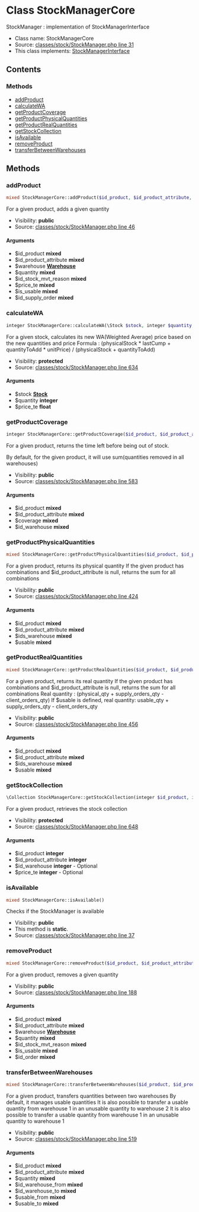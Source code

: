 Class StockManagerCore
=====================

StockManager : implementation of StockManagerInterface



* Class name: StockManagerCore
* Source: [classes/stock/StockManager.php line 31](https://github.com/PrestaShop/PrestaShop/blob/1.5.6.2/classes/stock/StockManager.php#L31)
* This class implements: [StockManagerInterface](interface.StockManagerInterface.md)

Contents
--------



### Methods

* [addProduct](#method-addProduct)
* [calculateWA](#method-calculateWA)
* [getProductCoverage](#method-getProductCoverage)
* [getProductPhysicalQuantities](#method-getProductPhysicalQuantities)
* [getProductRealQuantities](#method-getProductRealQuantities)
* [getStockCollection](#method-getStockCollection)
* [isAvailable](#method-isAvailable)
* [removeProduct](#method-removeProduct)
* [transferBetweenWarehouses](#method-transferBetweenWarehouses)






Methods
-------


### <a name="method-addProduct"></a>addProduct

```php
mixed StockManagerCore::addProduct($id_product, $id_product_attribute, \Warehouse $warehouse, $quantity, $id_stock_mvt_reason, $price_te, $is_usable, $id_supply_order)
```

For a given product, adds a given quantity



* Visibility: **public**
* Source: [classes/stock/StockManager.php line 46](https://github.com/PrestaShop/PrestaShop/blob/1.5.6.2/classes/stock/StockManager.php#L46)


#### Arguments
* $id_product **mixed**
* $id_product_attribute **mixed**
* $warehouse **[Warehouse](class.WarehouseCore.md)**
* $quantity **mixed**
* $id_stock_mvt_reason **mixed**
* $price_te **mixed**
* $is_usable **mixed**
* $id_supply_order **mixed**



### <a name="method-calculateWA"></a>calculateWA

```php
integer StockManagerCore::calculateWA(\Stock $stock, integer $quantity, float $price_te)
```

For a given stock, calculates its new WA(Weighted Average) price based on the new quantities and price
Formula : (physicalStock * lastCump + quantityToAdd * unitPrice) / (physicalStock + quantityToAdd)



* Visibility: **protected**
* Source: [classes/stock/StockManager.php line 634](https://github.com/PrestaShop/PrestaShop/blob/1.5.6.2/classes/stock/StockManager.php#L634)


#### Arguments
* $stock **[Stock](class.StockCore.md)**
* $quantity **integer**
* $price_te **float**



### <a name="method-getProductCoverage"></a>getProductCoverage

```php
integer StockManagerCore::getProductCoverage($id_product, $id_product_attribute, $coverage, $id_warehouse)
```

For a given product, returns the time left before being out of stock.

By default, for the given product, it will use sum(quantities removed in all warehouses)

* Visibility: **public**
* Source: [classes/stock/StockManager.php line 583](https://github.com/PrestaShop/PrestaShop/blob/1.5.6.2/classes/stock/StockManager.php#L583)


#### Arguments
* $id_product **mixed**
* $id_product_attribute **mixed**
* $coverage **mixed**
* $id_warehouse **mixed**



### <a name="method-getProductPhysicalQuantities"></a>getProductPhysicalQuantities

```php
mixed StockManagerCore::getProductPhysicalQuantities($id_product, $id_product_attribute, $ids_warehouse, $usable)
```

For a given product, returns its physical quantity
If the given product has combinations and $id_product_attribute is null, returns the sum for all combinations



* Visibility: **public**
* Source: [classes/stock/StockManager.php line 424](https://github.com/PrestaShop/PrestaShop/blob/1.5.6.2/classes/stock/StockManager.php#L424)


#### Arguments
* $id_product **mixed**
* $id_product_attribute **mixed**
* $ids_warehouse **mixed**
* $usable **mixed**



### <a name="method-getProductRealQuantities"></a>getProductRealQuantities

```php
mixed StockManagerCore::getProductRealQuantities($id_product, $id_product_attribute, $ids_warehouse, $usable)
```

For a given product, returns its real quantity
If the given product has combinations and $id_product_attribute is null, returns the sum for all combinations
Real quantity : (physical_qty + supply_orders_qty - client_orders_qty)
If $usable is defined, real quantity: usable_qty + supply_orders_qty - client_orders_qty



* Visibility: **public**
* Source: [classes/stock/StockManager.php line 456](https://github.com/PrestaShop/PrestaShop/blob/1.5.6.2/classes/stock/StockManager.php#L456)


#### Arguments
* $id_product **mixed**
* $id_product_attribute **mixed**
* $ids_warehouse **mixed**
* $usable **mixed**



### <a name="method-getStockCollection"></a>getStockCollection

```php
\Collection StockManagerCore::getStockCollection(integer $id_product, integer $id_product_attribute, integer $id_warehouse, integer $price_te)
```

For a given product, retrieves the stock collection



* Visibility: **protected**
* Source: [classes/stock/StockManager.php line 648](https://github.com/PrestaShop/PrestaShop/blob/1.5.6.2/classes/stock/StockManager.php#L648)


#### Arguments
* $id_product **integer**
* $id_product_attribute **integer**
* $id_warehouse **integer** - Optional
* $price_te **integer** - Optional



### <a name="method-isAvailable"></a>isAvailable

```php
mixed StockManagerCore::isAvailable()
```

Checks if the StockManager is available



* Visibility: **public**
* This method is **static**.
* Source: [classes/stock/StockManager.php line 37](https://github.com/PrestaShop/PrestaShop/blob/1.5.6.2/classes/stock/StockManager.php#L37)




### <a name="method-removeProduct"></a>removeProduct

```php
mixed StockManagerCore::removeProduct($id_product, $id_product_attribute, \Warehouse $warehouse, $quantity, $id_stock_mvt_reason, $is_usable, $id_order)
```

For a given product, removes a given quantity



* Visibility: **public**
* Source: [classes/stock/StockManager.php line 188](https://github.com/PrestaShop/PrestaShop/blob/1.5.6.2/classes/stock/StockManager.php#L188)


#### Arguments
* $id_product **mixed**
* $id_product_attribute **mixed**
* $warehouse **[Warehouse](class.WarehouseCore.md)**
* $quantity **mixed**
* $id_stock_mvt_reason **mixed**
* $is_usable **mixed**
* $id_order **mixed**



### <a name="method-transferBetweenWarehouses"></a>transferBetweenWarehouses

```php
mixed StockManagerCore::transferBetweenWarehouses($id_product, $id_product_attribute, $quantity, $id_warehouse_from, $id_warehouse_to, $usable_from, $usable_to)
```

For a given product, transfers quantities between two warehouses
By default, it manages usable quantities
It is also possible to transfer a usable quantity from warehouse 1 in an unusable quantity to warehouse 2
It is also possible to transfer a usable quantity from warehouse 1 in an unusable quantity to warehouse 1



* Visibility: **public**
* Source: [classes/stock/StockManager.php line 519](https://github.com/PrestaShop/PrestaShop/blob/1.5.6.2/classes/stock/StockManager.php#L519)


#### Arguments
* $id_product **mixed**
* $id_product_attribute **mixed**
* $quantity **mixed**
* $id_warehouse_from **mixed**
* $id_warehouse_to **mixed**
* $usable_from **mixed**
* $usable_to **mixed**


